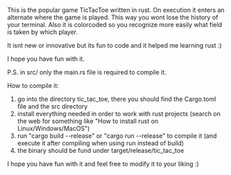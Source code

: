 This is the popular game TicTacToe written in rust.
On execution it enters an alternate where the game is played. This way you wont lose the history of your terminal.
Also it is colorcoded so you recognize more easily what field is taken by which player.

It isnt new or innovative but its fun to code and it helped me learning rust :)

I hope you have fun with it.

P.S. in src/ only the main.rs file is required to compile it.

How to compile it:
1. go into the directory tic_tac_toe, there you should find the Cargo.toml file and the src directory
2. install everything needed in order to work with rust projects (search on the web for something like "How to install rust on Linux/Windows/MacOS")
3. run "cargo build --release" or "cargo run --release" to compile it (and execute it after compiling when using run instead of build)
4. the binary should be fund under target/release/tic_tac_toe

I hope you have fun with it and feel free to modify it to your liking :)
